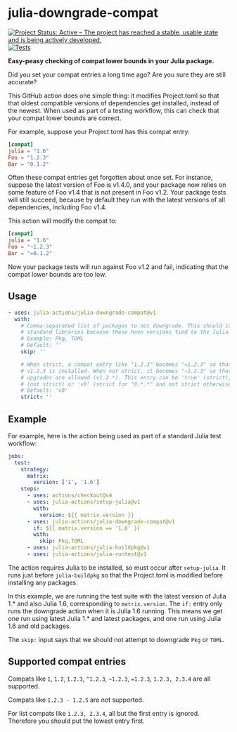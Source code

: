 # julia-downgrade-compat

[![Project Status: Active – The project has reached a stable, usable state and is being actively developed.](https://www.repostatus.org/badges/latest/active.svg)](https://www.repostatus.org/#active)
[![Tests](https://github.com/julia-actions/julia-downgrade-compat/actions/workflows/tests.yml/badge.svg)](https://github.com/julia-actions/julia-downgrade-compat/actions/workflows/tests.yml)

**Easy-peasy checking of compat lower bounds in your Julia package.**

Did you set your compat entries a long time ago? Are you sure they are still accurate?

This GitHub action does one simple thing: it modifies Project.toml so that that oldest
compatible versions of dependencies get installed, instead of the newest. When used as part
of a testing workflow, this can check that your compat lower bounds are correct.

For example, suppose your Project.toml has this compat entry:
```toml
[compat]
julia = "1.6"
Foo = "1.2.3"
Bar = "0.1.2"
```

Often these compat entries get forgotten about once set. For instance, suppose the latest
version of Foo is v1.4.0, and your package now relies on some feature of Foo v1.4 that is
not present in Foo v1.2. Your package tests will still succeed, because by default they run
with the latest versions of all dependencies, including Foo v1.4.

This action will modify the compat to:
```toml
[compat]
julia = "1.6"
Foo = "~1.2.3"
Bar = "=0.1.2"
```

Now your package tests will run against Foo v1.2 and fail, indicating that the compat lower
bounds are too low.

## Usage

```yaml
- uses: julia-actions/julia-downgrade-compat@v1
  with:
    # Comma-separated list of packages to not downgrade. This should include any
    # standard libraries because these have versions tied to the Julia version.
    # Example: Pkg, TOML
    # Default: ''
    skip: ''

    # When strict, a compat entry like "1.2.3" becomes "=1.2.3" so that exactly
    # v1.2.3 is installed. When not strict, it becomes "~1.2.3" so that patch
    # upgrades are allowed (v1.2.*). This entry can be 'true' (strict), 'false'
    # (not strict) or 'v0' (strict for "0.*.*" and not strict otherwise).
    # Default: 'v0'
    strict: ''
```

## Example

For example, here is the action being used as part of a standard Julia test workflow:
```yaml
jobs:
  test:
    strategy:
      matrix:
        version: ['1', '1.6']
    steps:
      - uses: actions/checkout@v4
      - uses: julia-actions/setup-julia@v1
        with:
          version: ${{ matrix.version }}
      - uses: julia-actions/julia-downgrade-compat@v1
        if: ${{ matrix.version == '1.6' }}
        with:
          skip: Pkg,TOML
      - uses: julia-actions/julia-buildpkg@v1
      - uses: julia-actions/julia-runtest@v1
```

The action requires Julia to be installed, so must occur after `setup-julia`. It runs just
before `julia-buildpkg` so that the Project.toml is modified before installing any packages.

In this example, we are running the test suite with the latest version of Julia 1.* and
also Julia 1.6, corresponding to `matrix.version`. The `if:` entry only runs the downgrade
action when it is Julia 1.6 running. This means we get one run using latest Julia 1.* and
latest packages, and one run using Julia 1.6 and old packages.

The `skip:` input says that we should not attempt to downgrade `Pkg` or `TOML`.

## Supported compat entries

Compats like `1`, `1.2`, `1.2.3`, `^1.2.3`, `~1.2.3`, `=1.2.3`, `1.2.3, 2.3.4` are all supported.

Compats like `1.2.3 - 1.2.5` are not supported.

For list compats like `1.2.3, 2.3.4`, all but the first entry is ignored. Therefore you should put the lowest entry first.
